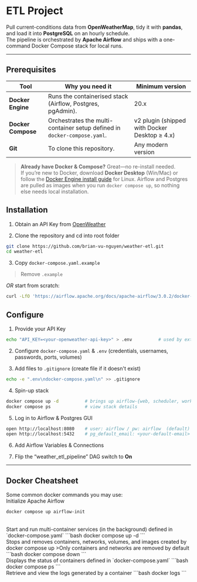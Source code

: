 # ETL Project

Pull current-conditions data from **OpenWeatherMap**, tidy it with **pandas**, and load it into **PostgreSQL** on an hourly schedule.  
The pipeline is orchestrated by **Apache Airflow** and ships with a one-command Docker Compose stack for local runs.

---

## Prerequisites

| Tool | Why you need it | Minimum version |
|------|-----------------|-----------------|
| **Docker Engine** | Runs the containerised stack (Airflow, Postgres, pgAdmin). | 20.x |
| **Docker Compose** | Orchestrates the multi-container setup defined in `docker-compose.yaml`. | v2 plugin (shipped with Docker Desktop ≥ 4.x) |
| **Git** | To clone this repository. | Any modern version |

> **Already have Docker & Compose?** Great—no re-install needed.  
> If you’re new to Docker, download **Docker Desktop** (Win/Mac) or follow the [Docker Engine install guide](https://docs.docker.com/engine/install/) for Linux. Airflow and Postgres are pulled as images when you run `docker compose up`, so nothing else needs local installation.


## Installation

1. Obtain an API Key from [OpenWeather](https://openweathermap.org/)

2. Clone the repository and cd into root folder
```bash
git clone https://github.com/brian-vu-nguyen/weather-etl.git
cd weather-etl
```

3. Copy `docker-compose.yaml.example`
> Remove `.example`

*OR* start from scratch:
``` bash
curl -LfO 'https://airflow.apache.org/docs/apache-airflow/3.0.2/docker-compose.yaml' 
```


## Configure
1. Provide your API Key
```bash
echo "API_KEY=<your-openweather-api-key>" > .env          # used by extract.py
```

2. Configure `docker-compose.yaml` & `.env` (credentials, usernames, passwords, ports, volumes)

3. Add files to `.gitignore` (create file if it doesn't exist)
```bash
echo -e ".env\ndocker-compose.yaml\n" >> .gitignore
```

4. Spin-up stack
```bash
docker compose up -d          # brings up airflow-{web, scheduler, worker}, postgres, pgadmin
docker compose ps             # view stack details
```

5. Log in to Airflow & Postgres GUI
```bash
open http://localhost:8080    # user: airflow / pw: airflow  (default)
open http://localhost:5432    # pg_default_email: <your-default-email> / pg_default_pw: <your-default-pw>
```

6. Add Airflow Variables & Connections 

7. Flip the “weather_etl_pipeline” DAG switch to **On**

---

## Docker Cheatsheet

Some common docker commands you may use:
<br>
Initialize Apache Airflow
```bash
docker compose up airflow-init
```
<br>
Start and run multi-container services (in the background) defined in `docker-compose.yaml`
```bash
docker compose up -d
```  
<br>
Stops and removes containers, networks, volumes, and images created by docker compose up
>Only containers and networks are removed by default
```bash
docker compose down
```  
<br>
Displays the status of containers defined in `docker-compose.yaml`
```bash
docker compose ps
```  
<br>
Retrieve and view the logs generated by a container
```bash
docker logs
```  